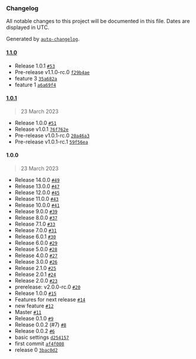 ### Changelog

All notable changes to this project will be documented in this file. Dates are displayed in UTC.

Generated by [`auto-changelog`](https://github.com/CookPete/auto-changelog).

#### [1.1.0](https://github.com/nicolascavallin/htestapp/compare/1.0.1...1.1.0)

- Release 1.0.1 [`#53`](https://github.com/nicolascavallin/htestapp/pull/53)
- Pre-release v1.1.0-rc.0 [`f29b4ae`](https://github.com/nicolascavallin/htestapp/commit/f29b4ae9617836d074f99d1a512e3a69c38704f7)
- feature 3 [`35a682a`](https://github.com/nicolascavallin/htestapp/commit/35a682a24bad2611f08209c409d6b452ea082b83)
- feature 1 [`a6a69f4`](https://github.com/nicolascavallin/htestapp/commit/a6a69f47dd128aeff510c0e56cc00f87c152b309)

#### [1.0.1](https://github.com/nicolascavallin/htestapp/compare/1.0.0...1.0.1)

> 23 March 2023

- Release 1.0.0 [`#51`](https://github.com/nicolascavallin/htestapp/pull/51)
- Release v1.0.1 [`76f762e`](https://github.com/nicolascavallin/htestapp/commit/76f762eb09b5a6466eb9c3644c570f79f532c3ec)
- Pre-release v1.0.1-rc.0 [`20a46a3`](https://github.com/nicolascavallin/htestapp/commit/20a46a3ccc3b43870c9c0085a24822c3675aac32)
- Pre-release v1.0.1-rc.1 [`59f56ea`](https://github.com/nicolascavallin/htestapp/commit/59f56ea4a74470b9ef46a04429e0bd81e63ad21c)

#### 1.0.0

> 23 March 2023

- Release 14.0.0 [`#49`](https://github.com/nicolascavallin/htestapp/pull/49)
- Release 13.0.0 [`#47`](https://github.com/nicolascavallin/htestapp/pull/47)
- Release 12.0.0 [`#45`](https://github.com/nicolascavallin/htestapp/pull/45)
- Release 11.0.0 [`#43`](https://github.com/nicolascavallin/htestapp/pull/43)
- Release 10.0.0 [`#41`](https://github.com/nicolascavallin/htestapp/pull/41)
- Release 9.0.0 [`#39`](https://github.com/nicolascavallin/htestapp/pull/39)
- Release 8.0.0 [`#37`](https://github.com/nicolascavallin/htestapp/pull/37)
- Release 7.1.0 [`#33`](https://github.com/nicolascavallin/htestapp/pull/33)
- Release 7.0.0 [`#31`](https://github.com/nicolascavallin/htestapp/pull/31)
- Release 6.0.1 [`#30`](https://github.com/nicolascavallin/htestapp/pull/30)
- Release 6.0.0 [`#29`](https://github.com/nicolascavallin/htestapp/pull/29)
- Release 5.0.0 [`#28`](https://github.com/nicolascavallin/htestapp/pull/28)
- Release 4.0.0 [`#27`](https://github.com/nicolascavallin/htestapp/pull/27)
- Release 3.0.0 [`#26`](https://github.com/nicolascavallin/htestapp/pull/26)
- Release 2.1.0 [`#25`](https://github.com/nicolascavallin/htestapp/pull/25)
- Release 2.0.1 [`#24`](https://github.com/nicolascavallin/htestapp/pull/24)
- Release 2.0.0 [`#23`](https://github.com/nicolascavallin/htestapp/pull/23)
- prerelease: v2.0.0-rc.0 [`#20`](https://github.com/nicolascavallin/htestapp/pull/20)
- Release 1.0.0 [`#15`](https://github.com/nicolascavallin/htestapp/pull/15)
- Features for next release [`#14`](https://github.com/nicolascavallin/htestapp/pull/14)
- new feature [`#12`](https://github.com/nicolascavallin/htestapp/pull/12)
- Master [`#11`](https://github.com/nicolascavallin/htestapp/pull/11)
- Release 0.1.0 [`#9`](https://github.com/nicolascavallin/htestapp/pull/9)
- Release 0.0.2 (#7) [`#8`](https://github.com/nicolascavallin/htestapp/pull/8)
- Release 0.0.2 [`#6`](https://github.com/nicolascavallin/htestapp/pull/6)
- basic settings [`d254157`](https://github.com/nicolascavallin/htestapp/commit/d2541573874d410dd351b99e8aec6bb6641d48e0)
- first commit [`af4f008`](https://github.com/nicolascavallin/htestapp/commit/af4f0085cc4a4716f83f10f6732022ceb64cda8a)
- release 0 [`3bac0d2`](https://github.com/nicolascavallin/htestapp/commit/3bac0d24bf7f36e3c6b22f54f53f4b217ef7b4ed)
